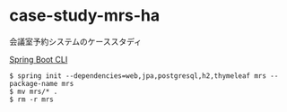 # case-study-mrs-ha
会議室予約システムのケーススタディ

[Spring Boot CLI](https://spring.pleiades.io/spring-boot/cli/)

```
$ spring init --dependencies=web,jpa,postgresql,h2,thymeleaf mrs --package-name mrs
$ mv mrs/* .
$ rm -r mrs
```
